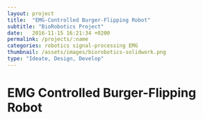 ```yaml
---
layout: project
title:  "EMG-Controlled Burger-Flipping Robot"
subtitle: "BioRobotics Project"
date:   2016-11-15 16:21:34 +0200
permalink: /projects/:name
categories: robotics signal-processing EMG
thumbnail: /assets/images/biorobotics-solidwork.png
type: "Ideate, Design, Develop"
---
```

# EMG Controlled Burger-Flipping Robot

